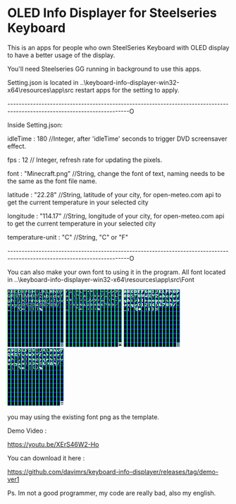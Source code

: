 # OLED Info Displayer for Steelseries Keyboard
This is an apps for people who own SteelSeries Keyboard with OLED display to have a better usage of the display.

You'll need Steelseries GG running in background to use this apps.

Setting.json is located in ..\keyboard-info-displayer-win32-x64\resources\app\src restart apps for the setting to apply.


-------------------------------------------------------------------------------------------------------------------------O

Inside Setting.json:

idleTime : 180 //Integer, after 'idleTime' seconds to trigger DVD screensaver effect.

fps : 12 // Integer, refresh rate for updating the pixels.

font : "Minecraft.png" //String, change the font of text, naming needs to be the same as the font file name.

latitude : "22.28" //String, latitude of your city, for open-meteo.com api to get the current temperature in your selected city

longitude : "114.17" //String, longitude of your city, for open-meteo.com api to get the current temperature in your selected city

temperature-unit : "C" //String, "C" or "F"

-------------------------------------------------------------------------------------------------------------------------O


You can also make your own font to using it in the program.
All font located in ..\keyboard-info-displayer-win32-x64\resources\app\src\Font

![alt text](https://github.com/davimrs/keyboard-info-displayer/blob/main/src/Font/Arial.png)
![alt text](https://github.com/davimrs/keyboard-info-displayer/blob/main/src/Font/Minecraft.png)
![alt text](https://github.com/davimrs/keyboard-info-displayer/blob/main/src/Font/Diary%20of%20an%208bit.png)
![alt text](https://github.com/davimrs/keyboard-info-displayer/blob/main/src/Font/Hand%20Draw.png)

you may using the existing font png as the template.

Demo Video : 

https://youtu.be/XErS46W2-Ho


You can download it here :

https://github.com/davimrs/keyboard-info-displayer/releases/tag/demo-ver1


Ps. Im not a good programmer, my code are really bad, also my english.
